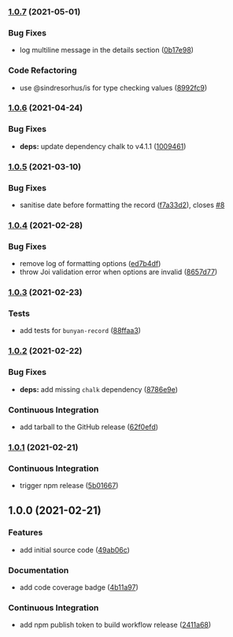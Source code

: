 ### [1.0.7](https://github.com/vidavidorra/bunyan-pretty-stream/compare/v1.0.6...v1.0.7) (2021-05-01)

### Bug Fixes

- log multiline message in the details section ([0b17e98](https://github.com/vidavidorra/bunyan-pretty-stream/commit/0b17e9888bf73bcdda44777cab64abccde69c134))

### Code Refactoring

- use @sindresorhus/is for type checking values ([8992fc9](https://github.com/vidavidorra/bunyan-pretty-stream/commit/8992fc9ae32d47710a383d0c7ede11306d040f50))

### [1.0.6](https://github.com/vidavidorra/bunyan-pretty-stream/compare/v1.0.5...v1.0.6) (2021-04-24)

### Bug Fixes

- **deps:** update dependency chalk to v4.1.1 ([1009461](https://github.com/vidavidorra/bunyan-pretty-stream/commit/1009461de28fdeffcb88157d10abd0518f453b92))

### [1.0.5](https://github.com/vidavidorra/bunyan-pretty-stream/compare/v1.0.4...v1.0.5) (2021-03-10)

### Bug Fixes

- sanitise date before formatting the record ([f7a33d2](https://github.com/vidavidorra/bunyan-pretty-stream/commit/f7a33d2c6cbba81319b6b6b673605140bbe6a729)), closes [#8](https://github.com/vidavidorra/bunyan-pretty-stream/issues/8)

### [1.0.4](https://github.com/vidavidorra/bunyan-pretty-stream/compare/v1.0.3...v1.0.4) (2021-02-28)

### Bug Fixes

- remove log of formatting options ([ed7b4df](https://github.com/vidavidorra/bunyan-pretty-stream/commit/ed7b4df1aa579b9a59be0368b3aba82dcf00af65))
- throw Joi validation error when options are invalid ([8657d77](https://github.com/vidavidorra/bunyan-pretty-stream/commit/8657d77a076805cae19c778d73f7e2ddc321ce05))

### [1.0.3](https://github.com/vidavidorra/bunyan-pretty-stream/compare/v1.0.2...v1.0.3) (2021-02-23)

### Tests

- add tests for `bunyan-record` ([88ffaa3](https://github.com/vidavidorra/bunyan-pretty-stream/commit/88ffaa3fb838436228a20e65bd2a4e5140b62acf))

### [1.0.2](https://github.com/vidavidorra/bunyan-pretty-stream/compare/v1.0.1...v1.0.2) (2021-02-22)

### Bug Fixes

- **deps:** add missing `chalk` dependency ([8786e9e](https://github.com/vidavidorra/bunyan-pretty-stream/commit/8786e9e8fa23545599fa7ea59dd4b400d8d18393))

### Continuous Integration

- add tarball to the GitHub release ([62f0efd](https://github.com/vidavidorra/bunyan-pretty-stream/commit/62f0efd386b3ab0c1b2ffd264f2b57b773e736d8))

### [1.0.1](https://github.com/vidavidorra/bunyan-pretty-stream/compare/v1.0.0...v1.0.1) (2021-02-21)

### Continuous Integration

- trigger npm release ([5b01667](https://github.com/vidavidorra/bunyan-pretty-stream/commit/5b01667805953aa46d8f62b7e7c4aaf5b46888a3))

## 1.0.0 (2021-02-21)

### Features

- add initial source code ([49ab06c](https://github.com/vidavidorra/bunyan-pretty-stream/commit/49ab06ca2d994d47177b633597519ea586ab29c2))

### Documentation

- add code coverage badge ([4b11a97](https://github.com/vidavidorra/bunyan-pretty-stream/commit/4b11a970a420800e7c3c6d2119c66e087c258ec8))

### Continuous Integration

- add npm publish token to build workflow release ([2411a68](https://github.com/vidavidorra/bunyan-pretty-stream/commit/2411a68abdc3c3e92736d4284ccf891e49d14f2c))
